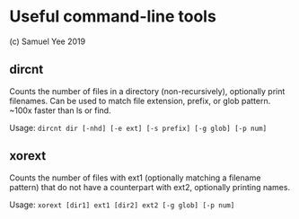Useful command-line tools
=========================
(c) Samuel Yee 2019

dircnt
------
Counts the number of files in a directory (non-recursively), optionally print filenames.
Can be used to match file extension, prefix, or glob pattern.
~100x faster than ls or find.

Usage:
`dircnt dir [-nhd] [-e ext] [-s prefix] [-g glob] [-p num]`


xorext
------
Counts the number of files with ext1 (optionally matching a filename pattern) that do not
have a counterpart with ext2, optionally printing names.

Usage:
`xorext [dir1] ext1 [dir2] ext2 [-g glob] [-p num]`

